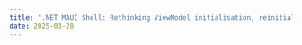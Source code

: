 ```yaml
---
title: ".NET MAUI Shell: Rethinking ViewModel initialisation, reinitialisation and passing parameters"
date: 2025-03-28
---
```

